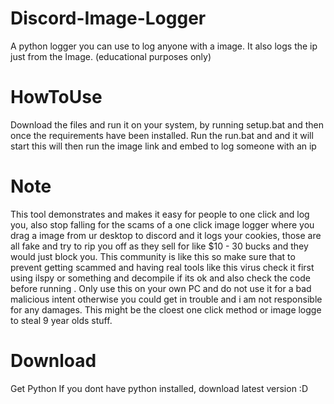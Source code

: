 # Discord-Image-Logger
A python logger you can use to log anyone with a image. It also logs the ip just from the Image. (educational purposes only)


# HowToUse
Download the files and run it on your system, by running setup.bat and then once the requirements have been installed. Run the run.bat and and it will start this will then run the image link and embed to log someone with an ip 


# Note
This tool demonstrates and makes it easy for people to one click and log you, also stop falling for the scams of a one click image logger where you drag a image from ur desktop to discord and it logs your cookies, those are all fake and try to rip you off as they sell for like $10 - 30 bucks and they would just block you. This community is like this so make sure that to prevent getting scammed and having real tools like this virus check it first using ilspy or something and decompile if its ok and also check the code before running . Only use this on your own PC and do not use it for a bad malicious intent otherwise you could get in trouble and i am not responsible for any damages. This might be the cloest one click method or image logge to steal 9 year olds stuff. 




# Download
Get Python
If you dont have python installed, download latest version :D
